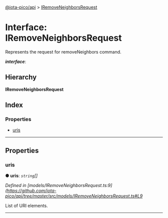 [@iota-pico/api](../README.md) > [IRemoveNeighborsRequest](../interfaces/iremoveneighborsrequest.md)

# Interface: IRemoveNeighborsRequest

Represents the request for removeNeighbors command.

*__interface__*: 

## Hierarchy

**IRemoveNeighborsRequest**

## Index

### Properties

* [uris](iremoveneighborsrequest.md#uris)

---

## Properties

<a id="uris"></a>

###  uris

**● uris**: *`string`[]*

*Defined in [models/IRemoveNeighborsRequest.ts:9](https://github.com/iota-pico/api/tree/master/src/models/IRemoveNeighborsRequest.ts#L9*

List of URI elements.

___

